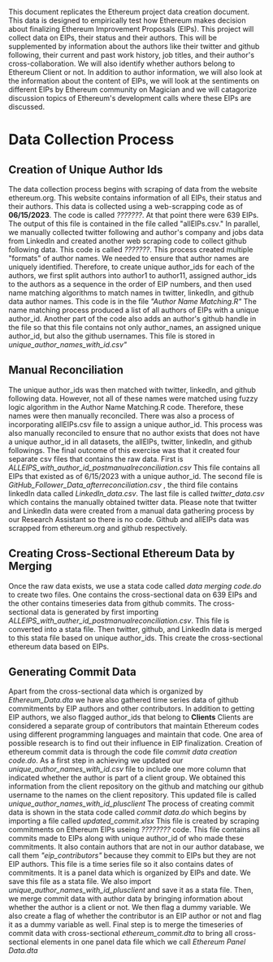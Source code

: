 This document replicates the Ethereum project data creation document. This data is designed to empirically test how Ethereum makes decision about finalizing Ethereum Improvement Proposals (EIPs). This project will collect data on EIPs, their status and their authors. This will be supplemented by information about the authors like their twitter and github following, their current and past work history, job titles, and their author's cross-collaboration. We will also identify whether authors belong to Ethereum Client or not. In addition to author information, we will also look at the information about the content of EIPs, we will look at the sentiments on different EIPs by Ethereum community on Magician and we will catagorize discussion topics of Ethereum's development calls where these EIPs are discussed. 
# Data Collection Process
## Creation of Unique Author Ids
The data collection process begins with scraping of data from the website ethereum.org. This website contains information of all EIPs, their status and their authors. This data is collected using a web-scrapping code as of **06/15/2023**. The code is called *???????*. At that point there were 639 EIPs. The output of this file is contained in the file called "allEIPs.csv." In parallel, we manually collected twitter following and author's company and jobs data from LinkedIn and created another web scraping code to collect github following data. This code is called *???????*. This process created multiple "formats" of author names. We needed to ensure that author names are uniquely identified. Therefore, to create unique author_ids for each of the authors, we first split authors into author1 to author11, assigned author_ids to the authors as a sequence in the order of EIP numbers, and then used name matching algorithms to match names in twitter, linkedIn, and github data author names. This code is in the file *"Author Name Matching.R"* The name matching process produced a list of all authors of EIPs with a unique author_id. Another part of the code also adds an author's github handle in the file so that this file contains not only author_names, an assigned unique author_id, but also the github usernames. This file is stored in *unique_author_names_with_id.csv"*  
## Manual Reconciliation
The unique author_ids was then matched with twitter, linkedIn, and github following data. However, not all of these names were matched using fuzzy logic algorithm in the Author Name Matching.R code. Therefore, these names were then manually reconciled. There was also a process of incorporating allEIPs.csv file to assign a unique author_id. This process was also manually reconciled to ensure that no author exists that does not have a unique author_id in all datasets, the allEIPs, twitter, linkedIn, and github followings. The final outcome of this exercise was that it created four separate csv files that contains the raw data. First is *ALLEIPS_with_author_id_postmanualreconciliation.csv* This file contains all EIPs that existed as of 6/15/2023 with a unique author_id. The second file is *GitHub_Follower_Data_afterreconciliation.csv* , the third file contains linkedIn data called *LinkedIn_data.csv*. The last file is called *twitter_data.csv* which contains the manually obtained twitter data. Please note that twitter and LinkedIn data were created from a manual data gathering process by our Research Assistant so there is no code. Github and allEIPs data was scrapped from ethereum.org and github respectively. 
## Creating Cross-Sectional Ethereum Data by Merging 
Once the raw data exists, we use a stata code called *data merging code.do* to create two files. One contains the cross-sectional data on 639 EIPs and the other contains timeseries data from github commits. The cross-sectional data is generated by first importing *ALLEIPS_with_auther_id_postmanualreconciliation.csv*. This file is converted into a stata file. Then twitter, github, and LinkedIn data is merged to this stata file based on unique author_ids. This create the cross-sectional ethereum data based on EIPs. 
## Generating Commit Data
Apart from the cross-sectional data which is organized by *Ethereum_Data.dta* we have also gathered time series data of github commitments by EIP authors and other contributors. In addition to getting EIP authors, we also flagged author_ids that belong to **Clients** Clients are considered a separate group of contributors that maintain Ethereum codes using different programming languages and maintain that code. One area of possible research is to find out their influence in EIP finalization. Creation of ethereum commit data is through the code file *commit data creation code.do*. As a first step in achieving we updated our *unique_author_names_with_id.csv* file to include one more column that indicated whether the author is part of a client group. We obtained this information from the client repository on the github and matching our github username to the names on the client repository. This updated file is called *unique_author_names_with_id_plusclient* The process of creating commit data is shown in the stata code called *commit data.do* which begins by importing a file called *updated_commit.xlsx* This file is created by scraping commitments on Ethereum EIPs useing *????????* code. This file contains all commits made to EIPs along with unique author_id of who made these commitments. It also contain authors that are not in our author database, we call them *"eip_contributors"* because they commit to EIPs but they are not EIP authors. This file is a time series file so it also contains dates of commitments. It is a panel data which is organized by EIPs and date. We save this file as a stata file. We also import *unique_author_names_with_id_plusclient* and save it as a stata file. Then, we merge commit data with author data by bringing information about whether the author is a client or not. We then flag a dummy variable. We also create a flag of whether the contributor is an EIP author or not and flag it as a dummy variable as well. Final step is to merge the timeseries of commit data with cross-sectional *ethereum_commit.dta* to bring all cross-sectional elements in one panel data file which we call *Ethereum Panel Data.dta*
